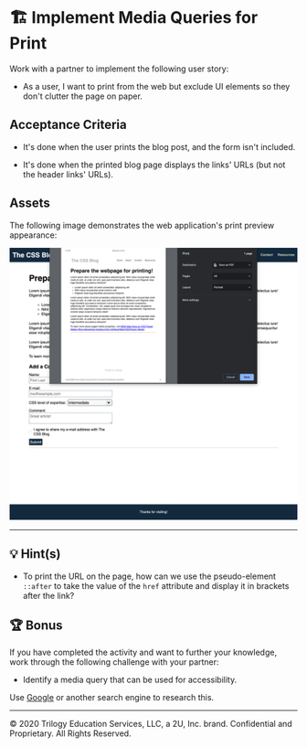 # 🏗️ Implement Media Queries for Print

Work with a partner to implement the following user story:

* As a user, I want to print from the web but exclude UI elements so they don't clutter the page on paper.

## Acceptance Criteria

* It's done when the user prints the blog post, and the form isn't included.

* It's done when the printed blog page displays the links' URLs (but not the header links' URLs).

## Assets

The following image demonstrates the web application's print preview appearance:

![The Chrome print preview section shows the page with the print media query styles applied](./Images/01-print-preview.png)

---

## 💡 Hint(s)

* To print the URL on the page, how can we use the pseudo-element `::after` to take the value of the `href` attribute and display it in brackets after the link?

## 🏆 Bonus

If you have completed the activity and want to further your knowledge, work through the following challenge with your partner: 

* Identify a media query that can be used for accessibility. 

Use [Google](https://www.google.com) or another search engine to research this.

---
© 2020 Trilogy Education Services, LLC, a 2U, Inc. brand. Confidential and Proprietary. All Rights Reserved.